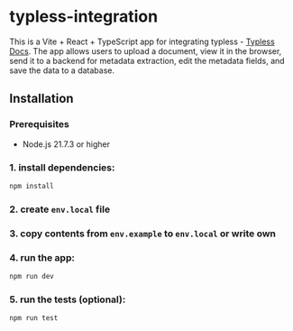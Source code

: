 # typless-integration

This is a Vite + React + TypeScript app for integrating typless - [Typless Docs](https://docs.typless.com/docs/start-here). The app allows users to upload a document, view it in the browser, send it to a backend for metadata extraction, edit the metadata fields, and save the data to a database.

## Installation
### Prerequisites
- Node.js 21.7.3 or higher

### 1. install dependencies:
```bash
npm install
```
### 2. create `env.local` file
### 3. copy contents from `env.example` to `env.local` or write own
### 4. run the app:
```bash
npm run dev
```
### 5. run the tests (optional):
```bash
npm run test
```
